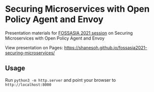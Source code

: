 # Securing Microservices with Open Policy Agent and Envoy

Presentation materials for [FOSSASIA 2021 session](https://eventyay.com/e/fa96ae2c/session/6773) on Securing
Microservices with Open Policy Agent and Envoy

View presentation on Pages: https://shanesoh.github.io/fossasia2021-securing-microservices/

## Usage
Run `python3 -m http.server` and point your browser to `http://localhost:8000`

